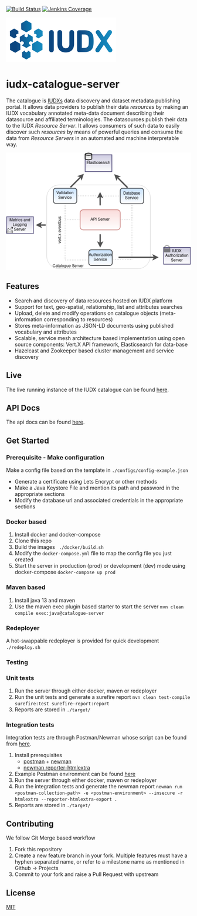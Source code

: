 [![Build Status](http://128.199.18.230:8080/buildStatus/icon?job=iudx+catalogue+pipeline)](http://128.199.18.230:8080/job/iudx%20catalogue%20pipeline/lastBuild/testReport/)
[![Jenkins Coverage](https://img.shields.io/jenkins/coverage/jacoco?jobUrl=http%3A%2F%2F128.199.18.230%3A8080%2Fjob%2Fiudx%2520catalogue%2520pipeline%2F)](http://128.199.18.230:8080/job/iudx%20catalogue%20pipeline/lastBuild/jacoco/)

![IUDX](./docs/iudx.png)
# iudx-catalogue-server
The catalogue is [IUDXs](https://iudx.org.in) data discovery and dataset metadata publishing portal.
It allows data providers to publish their data *resources* by making an IUDX vocabulary annotated meta-data document describing their datasource and affiliated terminologies.
The datasources publish their data to the IUDX *Resource Server*.
It allows consumers of such data to easily discover such *resources* by means of powerful
queries and consume the data from *Resource Servers* in an automated and machine interpretable way.

<p align="center">
<img src="./docs/cat_overview.png">
</p>


## Features
- Search and discovery of data resources hosted on IUDX platform
- Support for text, geo-spatial, relationship, list and attributes searches
- Upload, delete and modify operations on catalogue objects (meta-information corresponding to resources)
- Stores meta-information as JSON-LD documents using published vocabulary and attributes
- Scalable, service mesh architecture based implementation using open source components: Vert.X API framework, Elasticsearch for data-base
- Hazelcast and Zookeeper based cluster management and service discovery


## Live 
The live running instance of the IUDX catalogue can be found [here](https://catalogue.iudx.org.in).

## API Docs 
The api docs can be found [here](https://catalogue.iudx.org.in/apis).



## Get Started

### Prerequisite - Make configuration
Make a config file based on the template in `./configs/config-example.json` 
- Generate a certificate using Lets Encrypt or other methods
- Make a Java Keystore File and mention its path and password in the appropriate sections
- Modify the database url and associated credentials in the appropriate sections

### Docker based
1. Install docker and docker-compose
2. Clone this repo
3. Build the images 
   ` ./docker/build.sh`
4. Modify the `docker-compose.yml` file to map the config file you just created
5. Start the server in production (prod) or development (dev) mode using docker-compose 
   ` docker-compose up prod `


### Maven based
1. Install java 13 and maven
2. Use the maven exec plugin based starter to start the server 
   `mvn clean compile exec:java@catalogue-server`

### Redeployer
A hot-swappable redeployer is provided for quick development 
`./redeploy.sh`


### Testing

### Unit tests
1. Run the server through either docker, maven or redeployer
2. Run the unit tests and generate a surefire report 
   `mvn clean test-compile surefire:test surefire-report:report`
3. Reports are stored in `./target/`


### Integration tests
Integration tests are through Postman/Newman whose script can be found from [here](./src/test/resources/iudx-catalogue-server.postman_collection.json).
1. Install prerequisites 
   - [postman](https://www.postman.com/) + [newman](https://www.npmjs.com/package/newman)
   - [newman reporter-htmlextra](https://www.npmjs.com/package/newman-reporter-htmlextra)
2. Example Postman environment can be found [here](./configs/postman-env.json)
3. Run the server through either docker, maven or redeployer
4. Run the integration tests and generate the newman report 
   `newman run <postman-collection-path> -e <postman-environment> --insecure -r htmlextra --reporter-htmlextra-export .`
5. Reports are stored in `./target/`


## Contributing
We follow Git Merge based workflow 
1. Fork this repository
2. Create a new feature branch in your fork. Multiple features must have a hyphen separated name, or refer to a milestone name as mentioned in Github -> Projects  
4. Commit to your fork and raise a Pull Request with upstream


## License
[MIT](./LICENSE.txt)
